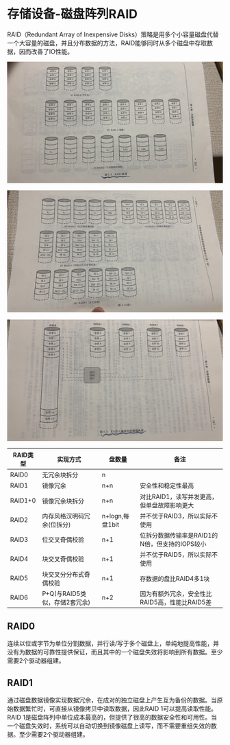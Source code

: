 ﻿# 存储设备-磁盘阵列RAID

RAID（Redundant Array of Inexpensive Disks）策略是用多个小容量磁盘代替一个大容量的磁盘，并且分布数据的方法，RAID能够同时从多个磁盘中存取数据，因而改善了IO性能。

![](https://raw.githubusercontent.com/yixy4app/images/picgo/202208272123967.jpg)

![](https://raw.githubusercontent.com/yixy4app/images/picgo/202208272123731.jpg)

![](https://raw.githubusercontent.com/yixy4app/images/picgo/202208272123020.jpg)

| RAID类型 | 实现方式                      | 盘数量          | 备注                                           |
|----------|-------------------------------|-----------------|------------------------------------------------|
| RAID0    | 无冗余块拆分                  | n               |                                                |
| RAID1    | 镜像冗余                      | n+n             | 安全性和稳定性最高                             |
| RAID1+0  | 镜像冗余块拆分                | n+n             | 对比RAID1，读写并发更高，但单盘故障影响更大    |
| RAID2    | 内存风格汉明码冗余(位拆分)    | n+logn,每盘1bit | 并不优于RAID3，所以实际不使用                  |
| RAID3    | 位交叉奇偶校验                | n+1             | 位拆分数据传输率是RAID1的N倍，但支持的IOPS较小 |
| RAID4    | 块交叉奇偶校验                | n+1             | 并不优于RAID5，所以实际不使用                  |
| RAID5    | 块交叉分分布式奇偶校验        | n+1             | 存数据的盘比RAID4多1块                         |
| RAID6    | P+Q(与RAID5类似，存储2套冗余) | n+2             | 因为有额外冗余，安全性比RAID5高，性能比RAID5差 |

## RAID0 ##

连续以位或字节为单位分割数据，并行读/写于多个磁盘上，单纯地提高性能，并没有为数据的可靠性提供保证，而且其中的一个磁盘失效将影响到所有数据。至少需要2个驱动器组建。

## RAID1 ##

通过磁盘数据镜像实现数据冗余，在成对的独立磁盘上产生互为备份的数据。当原始数据繁忙时，可直接从镜像拷贝中读取数据，因此RAID 1可以提高读取性能。RAID 1是磁盘阵列中单位成本最高的，但提供了很高的数据安全性和可用性。当一个磁盘失效时，系统可以自动切换到镜像磁盘上读写，而不需要重组失效的数据。至少需要2个驱动器组建。

